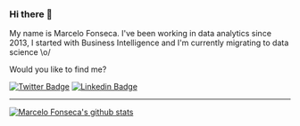 ### Hi there 👋

My name is Marcelo Fonseca. I've been working in data analytics since 2013, I started with Business Intelligence and I'm currently migrating to data science \o/

Would you like to find me?

[![Twitter Badge](https://img.shields.io/badge/-Twitter-1ca0f1?style=flat-square&labelColor=1ca0f1&logo=twitter&logoColor=white&link=https://twitter.com/marcelohfonseca)](https://twitter.com/marcelohfonseca)
[![Linkedin Badge](https://img.shields.io/badge/-LinkedIn-blue?style=flat-square&logo=Linkedin&logoColor=white&link=https://www.linkedin.com/in/marcelohfonseca)](https://www.linkedin.com/in/marcelohfonseca)

____


[![Marcelo Fonseca's github stats](https://github-readme-stats.vercel.app/api?username=marcelohfonseca&theme=dark&show_icons=true&count_private=true)](https://github.com/marcelohfonseca)
